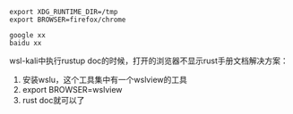 ```
export XDG_RUNTIME_DIR=/tmp 
export BROWSER=firefox/chrome

google xx
baidu xx
```
wsl-kali中执行rustup doc的时候，打开的浏览器不显示rust手册文档解决方案：
1. 安装wslu，这个工具集中有一个wslview的工具
2. export BROWSER=wslview
3. rust doc就可以了
